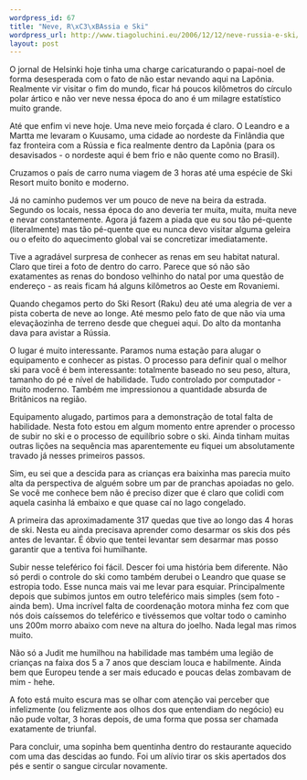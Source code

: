 ```yaml
--- 
wordpress_id: 67
title: "Neve, R\xC3\xBAssia e Ski"
wordpress_url: http://www.tiagoluchini.eu/2006/12/12/neve-russia-e-ski/
layout: post
---
```

O jornal de Helsinki hoje tinha uma charge caricaturando o papai-noel de forma desesperada com o fato de não estar nevando aqui na Lapônia. Realmente vir visitar o fim do mundo, ficar há poucos kilômetros do círculo polar ártico e não ver neve nessa época do ano é um milagre estatístico muito grande.

Até que enfim vi neve hoje. Uma neve meio forçada é claro. O Leandro e a Martta me levaram o Kuusamo, uma cidade ao nordeste da Finlândia que faz fronteira com a Rússia e fica realmente dentro da Lapônia (para os desavisados - o nordeste aqui é bem frio e não quente como no Brasil).

Cruzamos o país de carro numa viagem de 3 horas até uma espécie de Ski Resort muito bonito e moderno.

Já no caminho pudemos ver um pouco de neve na beira da estrada. Segundo os locais, nessa época do ano deveria ter muita, muita, muita neve e nevar constantemente. Agora já fazem a piada que eu sou tão pé-quente (literalmente) mas tão pé-quente que eu nunca devo visitar alguma geleira ou o efeito do aquecimento global vai se concretizar imediatamente.

Tive a agradável surpresa de conhecer as renas em seu habitat natural. Claro que tirei a foto de dentro do carro. Parece que só não são exatamentes as renas do bondoso velhinho do natal por uma questão de endereço - as reais ficam há alguns kilômetros ao Oeste em Rovaniemi.

Quando chegamos perto do Ski Resort (Raku) deu até uma alegria de ver a pista coberta de neve ao longe. Até mesmo pelo fato de que não via uma elevaçãozinha de terreno desde que cheguei aqui. Do alto da montanha dava para avistar a Rússia.

O lugar é muito interessante. Paramos numa estação para alugar o equipamento e conhecer as pistas. O processo para definir qual o melhor ski para você é bem interessante: totalmente baseado no seu peso, altura, tamanho do pé e nível de habilidade. Tudo controlado por computador - muito moderno. Também me impressionou a quantidade absurda de Britânicos na região.

Equipamento alugado, partimos para a demonstração de total falta de habilidade. Nesta foto estou em algum momento entre aprender o processo de subir no ski e o processo de equilíbrio sobre o ski. Ainda tinham muitas outras lições na sequência mas aparentemente eu fiquei um absolutamente travado já nesses primeiros passos.

Sim, eu sei que a descida para as crianças era baixinha mas parecia muito alta da perspectiva de alguém sobre um par de pranchas apoiadas no gelo. Se você me conhece bem não é preciso dizer que é claro que colidi com aquela casinha lá embaixo e que quase caí no lago congelado.

A primeira das aproximadamente 317 quedas que tive ao longo das 4 horas de ski. Nesta eu ainda precisava aprender como desarmar os skis dos pés antes de levantar. É óbvio que tentei levantar sem desarmar mas posso garantir que a tentiva foi humilhante.

Subir nesse teleférico foi fácil. Descer foi uma história bem diferente. Não só perdi o controle do ski como também derubei o Leandro que quase se estropia todo. Esse nunca mais vai me levar para esquiar. Principalmente depois que subimos juntos em outro teleférico mais simples (sem foto - ainda bem). Uma incrível falta de coordenação motora minha fez com que nós dois caíssemos do teleférico e tivéssemos que voltar todo o caminho uns 200m morro abaixo com neve na altura do joelho. Nada legal mas rimos muito.

Não só a Judit me humilhou na habilidade mas também uma legião de crianças na faixa dos 5 a 7 anos que desciam louca e habilmente. Ainda bem que Europeu tende a ser mais educado e poucas delas zombavam de mim - hehe.

A foto está muito escura mas se olhar com atenção vai perceber que infelizmente (ou felizmente aos olhos dos que entendiam do negócio) eu não pude voltar, 3 horas depois, de uma forma que possa ser chamada exatamente de triunfal.

Para concluir, uma sopinha bem quentinha dentro do restaurante aquecido com uma das descidas ao fundo. Foi um alívio tirar os skis apertados dos pés e sentir o sangue circular novamente.
